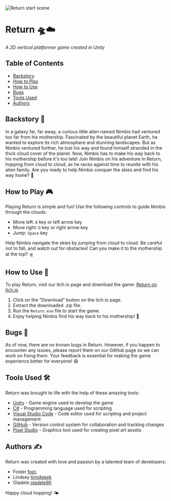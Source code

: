 ![Return start scene](https://user-images.githubusercontent.com/105602291/234163838-2084531e-9f59-4837-8501-dfe2b06a9d4e.PNG)

# Return 🛸☁️

_A 2D vertical platformer game created in Unity_

## Table of Contents

- [Backstory](#backstory)
- [How to Play](#how-to-play)
- [How to Use](#how-to-use)
- [Bugs](#bugs)
- [Tools Used](#tools-used)
- [Authors](#authors)

## Backstory 🌌

In a galaxy far, far away, a curious little alien named Nimbis had ventured too far from his mothership. Fascinated by the beautiful planet Earth, he wanted to explore its rich atmosphere and stunning landscapes. But as Nimbis ventured further, he lost his way and found himself stranded in the thick cloud cover of the planet. Now, Nimbis has to make his way back to his mothership before it's too late! Join Nimbis on his adventure in Return, hopping from cloud to cloud, as he races against time to reunite with his alien family. Are you ready to help Nimbis conquer the skies and find his way home? 🌠

## How to Play 🎮

Playing Return is simple and fun! Use the following controls to guide Nimbis through the clouds:

- Move left: `A` key or left arrow key
- Move right: `D` key or right arrow key
- Jump: `Space` key

Help Nimbis navigate the skies by jumping from cloud to cloud. Be careful not to fall, and watch out for obstacles! Can you make it to the mothership at the top? 🛸

## How to Use 💾

To play Return, visit our itch.io page and download the game: [Return on itch.io](https://example.itch.io/return)

1. Click on the "Download" button on the itch.io page.
2. Extract the downloaded .zip file.
3. Run the `Return.exe` file to start the game.
4. Enjoy helping Nimbis find his way back to his mothership! 🎉

## Bugs 🐞

As of now, there are no known bugs in Return. However, if you happen to encounter any issues, please report them on our GitHub page so we can work on fixing them. Your feedback is essential for making the game experience better for everyone! 😄

## Tools Used 🛠️

Return was brought to life with the help of these amazing tools:

- [Unity](https://unity.com/) - Game engine used to develop the game
- [C#](https://docs.microsoft.com/en-us/dotnet/csharp/) - Programming language used for scripting
- [Visual Studio Code](https://code.visualstudio.com/) - Code editor used for scripting and project management
- [GitHub](https://github.com/) - Version control system for collaboration and tracking changes
- [Pixel Studio](https://pixelstudio.app/) - Graphics tool used for creating pixel art assets

## Authors ✍️

Return was created with love and passion by a talented team of developers:

- Foster [fozc](https://github.com/FosterClark48)
- Lindsey [timidgeek](https://github.com/timidgeek)
- Oladele [oladele90](https://github.com/oladele90)

Happy cloud hopping! 🌤️
